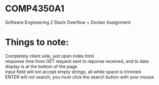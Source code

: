 # COMP4350A1

Software Engineering 2 Stack Overflow + Docker Assignment

# Things to note:

Completely client side, just open index.html  
 response time from GET request sent to reponse received, and to data display is at the bottom of the page  
 input field will not accept empty strings, all white space is trimmed  
 ENTER will not search, you must click the search button with your mouse
